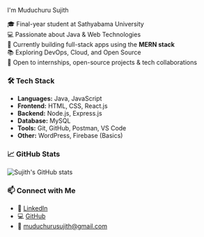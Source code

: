 I'm Muduchuru Sujith

🎓 Final-year student at Sathyabama University  
💻 Passionate about Java & Web Technologies  
🚀 Currently building full-stack apps using the **MERN stack**  
📚 Exploring DevOps, Cloud, and Open Source  
🤝 Open to internships, open-source projects & tech collaborations

### 🛠 Tech Stack
- **Languages:** Java, JavaScript
- **Frontend:** HTML, CSS, React.js
- **Backend:** Node.js, Express.js
- **Database:** MySQL
- **Tools:** Git, GitHub, Postman, VS Code
- **Other:** WordPress, Firebase (Basics)

### 📈 GitHub Stats
![Sujith's GitHub stats](https://github-readme-stats.vercel.app/api?username=Sujith-2609&show_icons=true&theme=radical)

### 📫 Connect with Me
- 🔗 [LinkedIn](https://www.linkedin.com/in/muduchurusujith/)
- 💻 [GitHub](https://github.com/Sujith-2609)
- 📧 muduchurusujith@gmail.com

